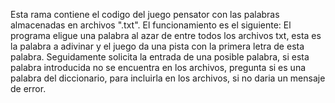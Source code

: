 Esta rama contiene el codigo del juego pensator con las palabras almacenadas en archivos ".txt".
El funcionamiento es el siguiente:
El programa eligue una palabra al azar de entre todos los archivos txt,
esta es la palabra a adivinar y el juego da una pista con la primera letra de esta palabra.
Seguidamente solicita la entrada de una posible palabra, si esta palabra introducida no se encuentra en los archivos, pregunta si es una palabra del diccionario, para incluirla en los archivos, si no daria un mensaje de error.
